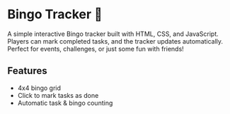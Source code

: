 # Bingo Tracker 🎯
A simple interactive Bingo tracker built with HTML, CSS, and JavaScript.
Players can mark completed tasks, and the tracker updates automatically.
Perfect for events, challenges, or just some fun with friends!

## Features
- 4x4 bingo grid
- Click to mark tasks as done
- Automatic task & bingo counting
